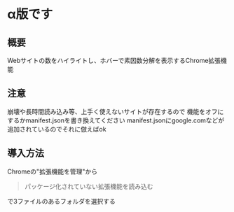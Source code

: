 # α版です

## 概要
Webサイトの数をハイライトし、ホバーで素因数分解を表示するChrome拡張機能

## 注意
崩壊や長時間読み込み等、上手く使えないサイトが存在するので
機能をオフにするかmanifest.jsonを書き換えてください
manifest.jsonにgoogle.comなどが追加されているのでそれに倣えばok

## 導入方法
Chromeの"拡張機能を管理"から
> パッケージ化されていない拡張機能を読み込む

で3ファイルのあるフォルダを選択する